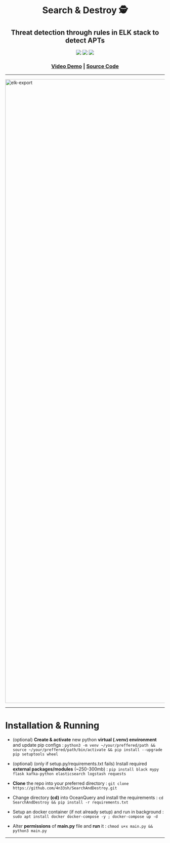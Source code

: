 <div align="center">

# Search & Destroy 🕵️
## Threat detection through rules in ELK stack to detect APTs

<img src="https://img.shields.io/badge/License_-GPL%203.0-orange"> 
<img src="https://img.shields.io/badge/python_->=%203.1-blue"> 
<img src="https://img.shields.io/badge/Version-v0.4.7-yellow">

### [Video Demo](https://www.youtube.com/watch?v=o6MVD5Ld9hk) | [Source Code](https://github.com/4n33sh/SearchAndDestroy/blob/main/main.py)

</div>

---

<img width="2991" height="1970" alt="elk-export" src="https://github.com/user-attachments/assets/02e5d28f-343a-4ff2-8902-78ddfb57dcff" />

---

# Installation & Running

* (optional) **Create & activate** new python **virtual (.venv) environment** and update pip configs :  ``` python3 -m venv ~/your/preffered/path && source ~/your/preffered/path/bin/activate && pip install --upgrade pip setuptools wheel ```

* (optional) (only if setup.py/requirements.txt fails) Install required **external packages/modules** (~250-300mb) : ``` pip install black mypy flask kafka-python elasticsearch logstash requests ```

* **Clone** the repo into your preferred directory : ``` git clone https://github.com/4n33sh/SearchAndDestroy.git ```

* Change directory **(cd)** into OceanQuery and install the requirements : ``` cd SearchAndDestroy && pip install -r requirements.txt ```

* Setup an docker container (if not already setup) and run in background : ``` sudo apt install docker docker-compose -y ; docker-compose up -d ```

* Alter **permissions** of **main.py** file and **run** it : ``` chmod u+x main.py && python3 main.py ```

---
